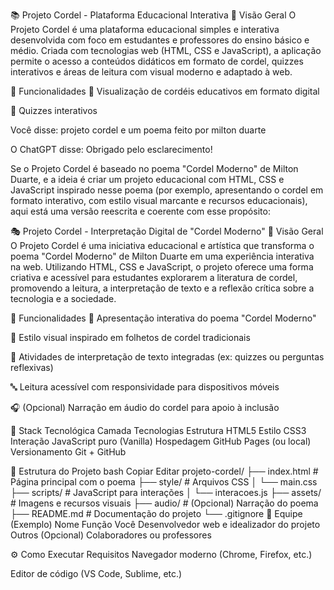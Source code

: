 📚 Projeto Cordel - Plataforma Educacional Interativa
🧠 Visão Geral
O Projeto Cordel é uma plataforma educacional simples e interativa desenvolvida com foco em estudantes e professores do ensino básico e médio. Criada com tecnologias web (HTML, CSS e JavaScript), a aplicação permite o acesso a conteúdos didáticos em formato de cordel, quizzes interativos e áreas de leitura com visual moderno e adaptado à web.

🚀 Funcionalidades
📖 Visualização de cordéis educativos em formato digital

🧪 Quizzes interativos







Você disse:
projeto cordel e um poema feito por milton duarte


O ChatGPT disse:
Obrigado pelo esclarecimento!

Se o Projeto Cordel é baseado no poema "Cordel Moderno" de Milton Duarte, e a ideia é criar um projeto educacional com HTML, CSS e JavaScript inspirado nesse poema (por exemplo, apresentando o cordel em formato interativo, com estilo visual marcante e recursos educacionais), aqui está uma versão reescrita e coerente com esse propósito:

🎭 Projeto Cordel - Interpretação Digital de "Cordel Moderno"
📖 Visão Geral
O Projeto Cordel é uma iniciativa educacional e artística que transforma o poema "Cordel Moderno" de Milton Duarte em uma experiência interativa na web. Utilizando HTML, CSS e JavaScript, o projeto oferece uma forma criativa e acessível para estudantes explorarem a literatura de cordel, promovendo a leitura, a interpretação de texto e a reflexão crítica sobre a tecnologia e a sociedade.

🚀 Funcionalidades
📜 Apresentação interativa do poema "Cordel Moderno"

🎨 Estilo visual inspirado em folhetos de cordel tradicionais

🧠 Atividades de interpretação de texto integradas (ex: quizzes ou perguntas reflexivas)

🔤 Leitura acessível com responsividade para dispositivos móveis

🎧 (Opcional) Narração em áudio do cordel para apoio à inclusão

🧱 Stack Tecnológica
Camada	Tecnologias
Estrutura	HTML5
Estilo	CSS3
Interação	JavaScript puro (Vanilla)
Hospedagem	GitHub Pages (ou local)
Versionamento	Git + GitHub

📂 Estrutura do Projeto
bash
Copiar
Editar
projeto-cordel/
├── index.html         # Página principal com o poema
├── style/             # Arquivos CSS
│   └── main.css
├── scripts/           # JavaScript para interações
│   └── interacoes.js
├── assets/            # Imagens e recursos visuais
├── audio/             # (Opcional) Narração do poema
├── README.md          # Documentação do projeto
└── .gitignore
👥 Equipe (Exemplo)
Nome	Função
Você	Desenvolvedor web e idealizador do projeto
Outros	(Opcional) Colaboradores ou professores

⚙️ Como Executar
Requisitos
Navegador moderno (Chrome, Firefox, etc.)

Editor de código (VS Code, Sublime, etc.)
